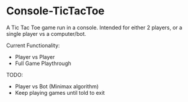 # Console-TicTacToe
A Tic Tac Toe game run in a console. Intended for either 2 players, or a single player vs a computer/bot.  

Current Functionality:
  - Player vs Player
  - Full Game Playthrough

TODO:
  - Player vs Bot (Minimax algorithm)
  - Keep playing games until told to exit
